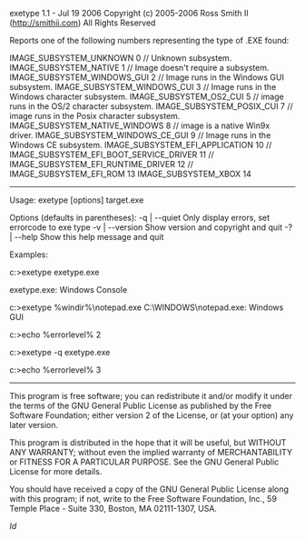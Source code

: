 exetype 1.1 - Jul 19 2006
Copyright (c) 2005-2006 Ross Smith II (http://smithii.com) All Rights Reserved

Reports one of the following numbers representing the type of .EXE found:

IMAGE_SUBSYSTEM_UNKNOWN              0   // Unknown subsystem.
IMAGE_SUBSYSTEM_NATIVE               1   // Image doesn't require a subsystem.
IMAGE_SUBSYSTEM_WINDOWS_GUI          2   // Image runs in the Windows GUI subsystem.
IMAGE_SUBSYSTEM_WINDOWS_CUI          3   // Image runs in the Windows character subsystem.
IMAGE_SUBSYSTEM_OS2_CUI              5   // image runs in the OS/2 character subsystem.
IMAGE_SUBSYSTEM_POSIX_CUI            7   // image runs in the Posix character subsystem.
IMAGE_SUBSYSTEM_NATIVE_WINDOWS       8   // image is a native Win9x driver.
IMAGE_SUBSYSTEM_WINDOWS_CE_GUI       9   // Image runs in the Windows CE subsystem.
IMAGE_SUBSYSTEM_EFI_APPLICATION      10  //
IMAGE_SUBSYSTEM_EFI_BOOT_SERVICE_DRIVER  11   //
IMAGE_SUBSYSTEM_EFI_RUNTIME_DRIVER   12  //
IMAGE_SUBSYSTEM_EFI_ROM              13
IMAGE_SUBSYSTEM_XBOX                 14

------------------------------------------------------------------------------

Usage: exetype [options] target.exe

Options (defaults in parentheses):
-q | --quiet                   Only display errors, set errorcode to exe type
-v | --version                 Show version and copyright and quit
-? | --help                    Show this help message and quit

Examples:

c:\>exetype exetype.exe

exetype.exe: Windows Console

c:\>exetype %windir%\notepad.exe
C:\WINDOWS\notepad.exe: Windows GUI

c:\>echo %errorlevel%
2

c:\>exetype -q exetype.exe

c:\>echo %errorlevel%
3

------------------------------------------------------------------------------

This program is free software; you can redistribute it and/or
modify it under the terms of the GNU General Public License
as published by the Free Software Foundation; either version 2
of the License, or (at your option) any later version.

This program is distributed in the hope that it will be useful,
but WITHOUT ANY WARRANTY; without even the implied warranty of
MERCHANTABILITY or FITNESS FOR A PARTICULAR PURPOSE.  See the
GNU General Public License for more details.

You should have received a copy of the GNU General Public License
along with this program; if not, write to the Free Software
Foundation, Inc., 59 Temple Place - Suite 330, Boston, MA  02111-1307, USA.

$Id$
